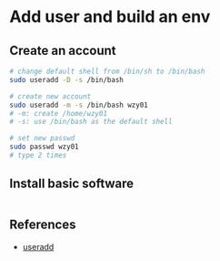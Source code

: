 # Add user and build an env

## Create an account

```bash
# change default shell from /bin/sh to /bin/bash
sudo useradd -D -s /bin/bash

# create new account
sudo useradd -m -s /bin/bash wzy01
# -m: create /home/wzy01
# -s: use /bin/bash as the default shell

# set new passwd
sudo passwd wzy01
# type 2 times
```

## Install basic software

```bash

```

## References

- [useradd](https://blog.csdn.net/yeahpeople/article/details/116454475)
